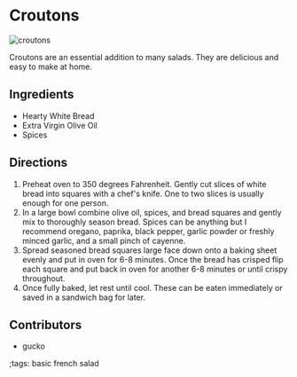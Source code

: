 # Croutons

![croutons](pix/croutons.webp)

Croutons are an essential addition to many salads.  They are delicious and easy to make at home.

## Ingredients

- Hearty White Bread
- Extra Virgin Olive Oil
- Spices

## Directions

1. Preheat oven to 350 degrees Fahrenheit.  Gently cut slices of white bread into squares with a chef's knife.  One to two slices is usually enough for one person.
2. In a large bowl combine olive oil, spices, and bread squares and gently mix to thoroughly season bread.  Spices can be anything but I recommend oregano, paprika, black pepper, garlic powder or freshly minced garlic, and a small pinch of cayenne.
3. Spread seasoned bread squares large face down onto a baking sheet evenly and put in oven for 6-8 minutes.  Once the bread has crisped flip each square and put back in oven for another 6-8 minutes or until crispy throughout.
4. Once fully baked, let rest until cool.  These can be eaten immediately or saved in a sandwich bag for later.

## Contributors

- gucko

;tags: basic french salad
